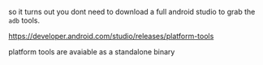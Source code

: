 so it turns out you dont need to download a full android studio to grab the `adb` tools.

https://developer.android.com/studio/releases/platform-tools

platform tools are avaiable as a standalone binary
